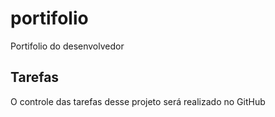 # portifolio
Portifolio do desenvolvedor
## Tarefas

O controle das tarefas desse projeto será realizado no GitHub

